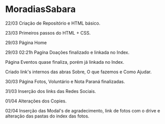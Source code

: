 # MoradiasSabara

22/03
Criação de Repositório e HTML básico.

23/03
Primeiros passos do HTML + CSS.

29/03
Página Home

29/03 02:21h
Pagína Doações finalizado e linkada no Index.

Página Eventos quase finaliza, porém já linkada no Index.

Criado link's internos das abras Sobre, O que fazemos e Como Ajudar.

30/03
Página Fotos, Voluntário e Nota Paraná finalizadas.

31/03
Inserção dos links das Redes Sociais.

01/04
Alterações dos Copies.

02/04
Inserção das Modal's de agradecimento, link de fotos com o drive e alteração
das pastas do index das fotos.